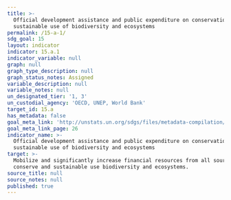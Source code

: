 ```yaml
---
title: >-
  Official development assistance and public expenditure on conservation and
  sustainable use of biodiversity and ecosystems
permalink: /15-a-1/
sdg_goal: 15
layout: indicator
indicator: 15.a.1
indicator_variable: null
graph: null
graph_type_description: null
graph_status_notes: Assigned
variable_description: null
variable_notes: null
un_designated_tier: '1, 3'
un_custodial_agency: 'OECD, UNEP, World Bank'
target_id: 15.a
has_metadata: false
goal_meta_link: 'http://unstats.un.org/sdgs/files/metadata-compilation/Metadata-Goal-15.pdf'
goal_meta_link_page: 26
indicator_name: >-
  Official development assistance and public expenditure on conservation and
  sustainable use of biodiversity and ecosystems
target: >-
  Mobilize and significantly increase financial resources from all sources to
  conserve and sustainable use biodiversity and ecosystems.
source_title: null
source_notes: null
published: true
---
```

